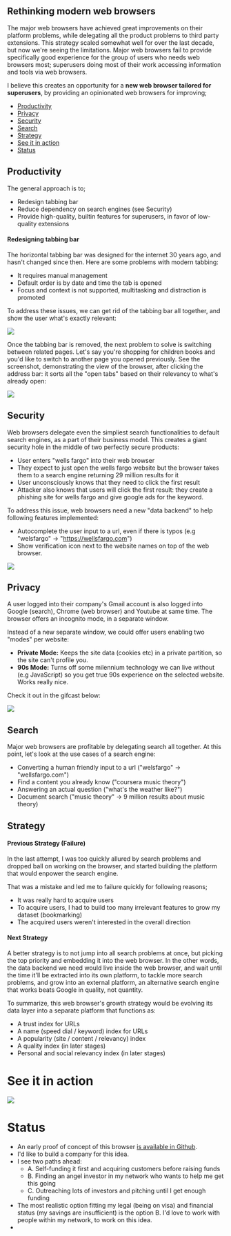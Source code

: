 ## Rethinking modern web browsers

The major web browsers have achieved great improvements on their platform problems, while delegating all the product problems to third party extensions. This strategy scaled somewhat well for over the last decade, but now we're seeing the limitations. Major web browsers fail to provide specifically good experience for the group of users who needs web browsers most; superusers doing most of their work accessing information and tools via web browsers.

I believe this creates an opportunity for a **new web browser tailored for superusers**, by providing an opinionated web browsers for improving;

* [Productivity](#productivity)
* [Privacy](#privacy)
* [Security](#security)
* [Search](#search)
* [Strategy](#strategy)
* [See it in action](#see-it-in-action)
* [Status](#status)

## Productivity

The general approach is to;

* Redesign tabbing bar
* Reduce dependency on search engines (see Security)
* Provide high-quality, builtin features for superusers, in favor of low-quality extensions

#### Redesigning tabbing bar

The horizontal tabbing bar was designed for the internet 30 years ago, and hasn't changed since then. Here are some problems with modern tabbing:

* It requires manual management
* Default order is by date and time the tab is opened
* Focus and context is not supported, multitasking and distraction is promoted

To address these issues, we can get rid of the tabbing bar all together, and show the user what's exactly relevant:

![](https://github.com/azer/fathomecat/blob/main/screencasts/screenshot.png?raw=true)

Once the tabbing bar is removed, the next problem to solve is switching between related pages. Let's say you're shopping for children books and you'd like to switch to another page you opened previously. See the screenshot, demonstrating the view of the browser, after clicking the address bar: it sorts all the "open tabs" based on their relevancy to what's already open:

![](https://raw.githubusercontent.com/azer/fathomecat/main/screencasts/tabbing%20view%20-%20amazon.png)

## Security

Web browsers delegate even the simpliest search functionalities to default search engines, as a part of their business model. This creates a giant security hole in the middle of two perfectly secure products:

* User enters "wells fargo" into their web browser
* They expect to just open the wells fargo website but the browser takes them to a search engine returning 29 million results for it
* User unconsciously knows that they need to click the first result
* Attacker also knows that users will click the first result: they create a phishing site for wells fargo and give google ads for the keyword.

To address this issue, web browsers need a new "data backend" to help following features implemented:

* Autocomplete the user input to a url, even if there is typos (e.g "welsfargo" -> "https://wellsfargo.com")
* Show verification icon next to the website names on top of the web browser.

![](https://cldup.com/x4jKv2UaMv.png)

## Privacy

A user logged into their company's Gmail account is also logged into Google (search), Chrome (web browser) and Youtube at same time. The browser offers an incognito mode, in a separate window.

Instead of a new separate window, we could offer users enabling two "modes" per website:

* **Private Mode:** Keeps the site data (cookies etc) in a private partition, so the site can't profile you.
* **90s Mode:** Turns off some milennium technology we can live without (e.g JavaScript) so you get true 90s experience on the selected website. Works really nice.

Check it out in the gifcast below: 

![](https://github.com/azer/fathomecat/blob/main/screencasts/private-90s-mode.gif?raw=true)

## Search

Major web browsers are profitable by delegating search all together. At this point, let's look at the use cases of a search engine:

* Converting a human friendly input to a url ("welsfargo" -> "wellsfargo.com") 
* Find a content you already know ("coursera music theory")
* Answering an actual question ("what's the weather like?")
* Document search ("music theory" -> 9 million results about music theory)

## Strategy

#### Previous Strategy (Failure)

In the last attempt, I was too quickly allured by search problems and dropped ball on working on the browser, and started building the platform that would enpower the search engine. 

That was a mistake and led me to failure quickly for following reasons; 
* It was really hard to acquire users
* To acquire users, I had to build too many irrelevant features to grow my dataset (bookmarking)
* The acquired users weren't interested in the overall direction

#### Next Strategy

A better strategy is to not jump into all search problems at once, but picking the top priority and embedding it into the web browser. In the other words, the data backend we need would live inside the web browser, and wait until the time it'll be extracted into its own platform, to tackle more search problems, and grow into an external platform, an alternative search engine that works beats Google in quality, not quantity.

To summarize, this web browser's growth strategy would be evolving its data layer into a separate platform that functions as:

* A trust index for URLs
* A name (speed dial / keyword) index for URLs
* A popularity (site / content / relevancy) index
* A quality index (in later stages)
* Personal and social relevancy index (in later stages)

# See it in action

![](https://github.com/azer/fathomecat/blob/main/screencasts/browsing-800.gif?raw=true)

# Status

* An early proof of concept of this browser [is available in Github](https://github.com/kaktus/kaktus). 
* I'd like to build a company for this idea.
* I see two paths ahead:
  * A. Self-funding it first and acquiring customers before raising funds
  * B. Finding an angel investor in my network who wants to help me get this going
  * C. Outreaching lots of investors and pitching until I get enough funding
* The most realistic option fitting my legal (being on visa) and financial status (my savings are insufficient) is the option B. I'd love to work with people within my network, to work on this idea.
* 

